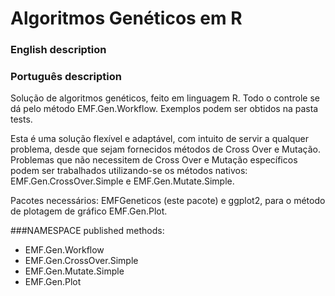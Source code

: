 Algoritmos Genéticos em R
====

### English description


### Português description
Solução de algoritmos genéticos, feito em linguagem R.
Todo o controle se dá pelo método EMF.Gen.Workflow.
Exemplos podem ser obtidos na pasta tests.

Esta é uma solução flexível e adaptável, com intuito de servir a qualquer problema, desde que sejam fornecidos métodos de Cross Over e Mutação.
Problemas que não necessitem de Cross Over e Mutação específicos podem ser trabalhados utilizando-se os métodos nativos: EMF.Gen.CrossOver.Simple e EMF.Gen.Mutate.Simple.

Pacotes necessários: EMFGeneticos (este pacote) e ggplot2, para o método de plotagem de gráfico EMF.Gen.Plot.

###NAMESPACE published methods:
- EMF.Gen.Workflow
- EMF.Gen.CrossOver.Simple
- EMF.Gen.Mutate.Simple
- EMF.Gen.Plot

